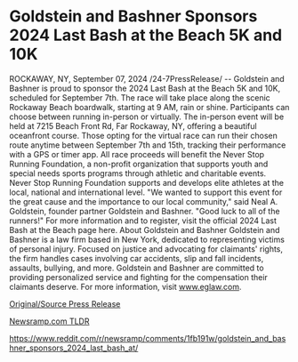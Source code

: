 # Goldstein and Bashner Sponsors 2024 Last Bash at the Beach 5K and 10K

ROCKAWAY, NY, September 07, 2024 /24-7PressRelease/ -- Goldstein and Bashner is proud to sponsor the 2024 Last Bash at the Beach 5K and 10K, scheduled for September 7th. The race will take place along the scenic Rockaway Beach boardwalk, starting at 9 AM, rain or shine.  Participants can choose between running in-person or virtually. The in-person event will be held at 7215 Beach Front Rd, Far Rockaway, NY, offering a beautiful oceanfront course. Those opting for the virtual race can run their chosen route anytime between September 7th and 15th, tracking their performance with a GPS or timer app.  All race proceeds will benefit the Never Stop Running Foundation, a non-profit organization that supports youth and special needs sports programs through athletic and charitable events. Never Stop Running Foundation supports and develops elite athletes at the local, national and international level.   "We wanted to support this event for the great cause and the importance to our local community," said Neal A. Goldstein, founder partner Goldstein and Bashner. "Good luck to all of the runners!"  For more information and to register, visit the official 2024 Last Bash at the Beach page here.  About Goldstein and Bashner  Goldstein and Bashner is a law firm based in New York, dedicated to representing victims of personal injury. Focused on justice and advocating for claimants' rights, the firm handles cases involving car accidents, slip and fall incidents, assaults, bullying, and more. Goldstein and Bashner are committed to providing personalized service and fighting for the compensation their claimants deserve. For more information, visit www.eglaw.com. 

[Original/Source Press Release](https://www.24-7pressrelease.com/press-release/514117/goldstein-and-bashner-sponsors-2024-last-bash-at-the-beach-5k-and-10k)
                    

[Newsramp.com TLDR](None) 

https://www.reddit.com/r/newsramp/comments/1fb191w/goldstein_and_bashner_sponsors_2024_last_bash_at/